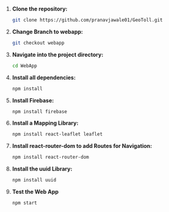 1. **Clone the repository:**
   ```bash
   git clone https://github.com/pranavjawale01/GeoToll.git
   ```
2. **Change Branch to webapp:**
   ```bash
   git checkout webapp
   ```
3. **Navigate into the project directory:**
   ```bash
   cd WebApp
   ```
4. **Install all dependencies:**
   ```bash
   npm install
   ```
5. **Install Firebase:**
   ```bash
   npm install firebase
   ```
6. **Install a Mapping Library:**
   ```bash
   npm install react-leaflet leaflet
   ```
7. **Install react-router-dom to add Routes for Navigation:**
   ```bash
   npm install react-router-dom
   ```
8. **Install the uuid Library:**
   ```bash
   npm install uuid
   ```
9. **Test the Web App**
   ```bash
   npm start
   ```
